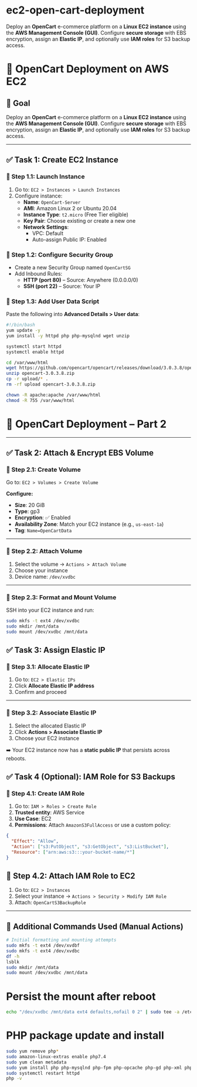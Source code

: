 # ec2-open-cart-deployment
Deploy an **OpenCart** e-commerce platform on a **Linux EC2 instance** using the **AWS Management Console (GUI)**. Configure **secure storage** with EBS encryption, assign an **Elastic IP**, and optionally use **IAM roles** for S3 backup access.

# 🛒 OpenCart Deployment on AWS EC2

## 🎯 Goal

Deploy an **OpenCart** e-commerce platform on a **Linux EC2 instance** using the **AWS Management Console (GUI)**. Configure **secure storage** with EBS encryption, assign an **Elastic IP**, and optionally use **IAM roles** for S3 backup access.

---

## ✅ Task 1: Create EC2 Instance

### 🔹 Step 1.1: Launch Instance

1. Go to: `EC2 > Instances > Launch Instances`
2. Configure instance:
   - **Name**: `OpenCart-Server`
   - **AMI**: Amazon Linux 2 or Ubuntu 20.04
   - **Instance Type**: `t2.micro` (Free Tier eligible)
   - **Key Pair**: Choose existing or create a new one
   - **Network Settings**:
     - VPC: Default
     - Auto-assign Public IP: Enabled

### 🔹 Step 1.2: Configure Security Group

- Create a new Security Group named `OpenCartSG`
- Add Inbound Rules:
  - **HTTP (port 80)** – Source: Anywhere (0.0.0.0/0)
  - **SSH (port 22)** – Source: Your IP

### 🔹 Step 1.3: Add User Data Script

Paste the following into **Advanced Details > User data**:

```bash
#!/bin/bash
yum update -y
yum install -y httpd php php-mysqlnd wget unzip

systemctl start httpd
systemctl enable httpd

cd /var/www/html
wget https://github.com/opencart/opencart/releases/download/3.0.3.8/opencart-3.0.3.8.zip
unzip opencart-3.0.3.8.zip
cp -r upload/* .
rm -rf upload opencart-3.0.3.8.zip

chown -R apache:apache /var/www/html
chmod -R 755 /var/www/html
```

# 🛒 OpenCart Deployment – Part 2

---

## ✅ Task 2: Attach & Encrypt EBS Volume

### 🔹 Step 2.1: Create Volume

Go to: `EC2 > Volumes > Create Volume`

**Configure:**

- **Size**: 20 GiB  
- **Type**: gp3  
- **Encryption**: ✅ Enabled  
- **Availability Zone**: Match your EC2 instance (e.g., `us-east-1a`)  
- **Tag**: `Name=OpenCartData`

---

### 🔹 Step 2.2: Attach Volume

1. Select the volume → `Actions > Attach Volume`
2. Choose your instance
3. Device name: `/dev/xvdbc`

---

### 🔹 Step 2.3: Format and Mount Volume

SSH into your EC2 instance and run:

```bash
sudo mkfs -t ext4 /dev/xvdbc
sudo mkdir /mnt/data
sudo mount /dev/xvdbc /mnt/data
```
## ✅ Task 3: Assign Elastic IP

### 🔹 Step 3.1: Allocate Elastic IP

1. Go to: `EC2 > Elastic IPs`
2. Click **Allocate Elastic IP address**
3. Confirm and proceed

---

### 🔹 Step 3.2: Associate Elastic IP

1. Select the allocated Elastic IP
2. Click **Actions > Associate Elastic IP**
3. Choose your EC2 instance

➡️ Your EC2 instance now has a **static public IP** that persists across reboots.

## ✅ Task 4 (Optional): IAM Role for S3 Backups

### 🔹 Step 4.1: Create IAM Role

1. Go to: `IAM > Roles > Create Role`
2. **Trusted entity**: AWS Service
3. **Use Case**: EC2
4. **Permissions**: Attach `AmazonS3FullAccess` or use a custom policy:

```json
{
  "Effect": "Allow",
  "Action": ["s3:PutObject", "s3:GetObject", "s3:ListBucket"],
  "Resource": ["arn:aws:s3:::your-bucket-name/*"]
}
```

## 🔹 Step 4.2: Attach IAM Role to EC2

1. Go to: `EC2 > Instances`
2. Select your instance → `Actions > Security > Modify IAM Role`
3. Attach: `OpenCartS3BackupRole`

---

## 🧪 Additional Commands Used (Manual Actions)

```bash
# Initial formatting and mounting attempts
sudo mkfs -t ext4 /dev/xvdbf
sudo mkfs -t ext4 /dev/xvdbc
df -h
lsblk
sudo mkdir /mnt/data
sudo mount /dev/xvdbc /mnt/data
```

# Persist the mount after reboot
``` bash
echo "/dev/xvdbc /mnt/data ext4 defaults,nofail 0 2" | sudo tee -a /etc/fstab
```

# PHP package update and install
``` bash
sudo yum remove php*
sudo amazon-linux-extras enable php7.4
sudo yum clean metadata
sudo yum install php php-mysqlnd php-fpm php-opcache php-gd php-xml php-mbstring -y
sudo systemctl restart httpd
php -v
```
